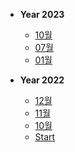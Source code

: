 * **Year 2023**
  * [10월](2023/10/2023-10.md)
  * [07월](2023/07/2023-07.md)
  * [01월](2023/01/2023-01.md)
  
* **Year 2022**
  * [12월](2022/12/2022-12.md)
  * [11월](2022/11/2022-11.md)
  * [10월](2022/10/2022-10.md)
  * [Start](2022/09/2022-09-17-start.md)

